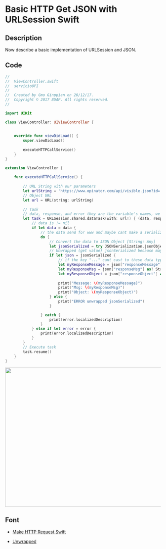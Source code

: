 Basic HTTP Get JSON with URLSession Swift 
===

## Description

Now describe a basic implementation of URLSession and JSON.

## Code

```Swift
//
//  ViewController.swift
//  servicioOPI
//
//  Created by Gmo Ginppian on 20/12/17.
//  Copyright © 2017 BUAP. All rights reserved.
//

import UIKit

class ViewController: UIViewController {
    
    
    override func viewDidLoad() {
        super.viewDidLoad()
        
        executeHTTPCallService()
    }
}

extension ViewController {
    
    func executeHTTPCallService() {
        
        // URL String with our parameters
        let urlString = "https://www.opinator.com/api/visible.json?id='99c8de8c9517a0d8b8b017ed91d3b355cf9e7e28'&designator='BBVA_Plan_NuevoPlan'"
        // Object URL
        let url = URL(string: urlString)
        
        // Task
        // data, response, and error they are the variable's names, we can change them
        let task = URLSession.shared.dataTask(with: url!) { (data, response, error) in
            // data is != nil
            if let data = data {
                // the data send for www and maybe cant make a serialization for this reason we use: do, try, catch
                do {
                    // Convert the data to JSON Object [String: Any]
                    let jsonSerialized = try JSONSerialization.jsonObject(with: data, options: []) as? [String : Any]
                    // Unwrapped (get value) jsonSerialized because maybe is nil
                    if let json = jsonSerialized {
                        // if the key "..." cant cast to these data type we can use ?? for asign a defect value
                        let myResponseMessage = json["responseMessage"] as? String ?? ""
                        let myResponseMsg = json["responseMsg"] as? String ?? ""
                        let myResponseObject = json["responseObject"] as? Bool ?? false
                        
                        print("Message: \(myResponseMessage)")
                        print("Msg: \(myResponseMsg)")
                        print("Object: \(myResponseObject)")
                    } else {
                        print("ERROR unwrapped jsonSerialized")
                    }

                } catch {
                    print(error.localizedDescription)
                }
            } else if let error = error {
                print(error.localizedDescription)
            }
        }
        // Execute task
        task.resume()
    }
}
```

<p align="center">
	<img src="img/img1.png" width="720px" height="450px">
</p>

## Font

* <a href="https://www.twilio.com/blog/2017/08/how-to-make-http-requests-in-swift-3.html">Make HTTP Request Swift</a>

* <a href="https://stackoverflow.com/questions/24034483/what-is-an-unwrapped-value-in-swift">Unwrapped</a>
